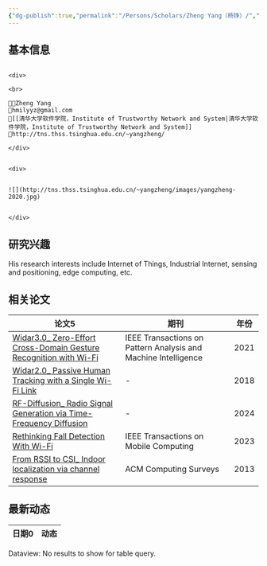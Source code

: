 ```yaml
---
{"dg-publish":true,"permalink":"/Persons/Scholars/Zheng Yang（杨铮）/","title":"Associate Professor","tags":["scholar"]}
---
```



## 基本信息
````ad-flex

<div>

<br>

🧑‍🔬Zheng Yang
📮hmilyyz@gmail.com
🏫[[清华大学软件学院，Institute of Trustworthy Network and System|清华大学软件学院，Institute of Trustworthy Network and System]]
🔗http://tns.thss.tsinghua.edu.cn/~yangzheng/

</div>


<div>


![](http://tns.thss.tsinghua.edu.cn/~yangzheng/images/yangzheng-2020.jpg)


</div>

````

## 研究兴趣
His research interests include Internet of Things, Industrial Internet, sensing and positioning, edge computing, etc.

## 相关论文
<div><table class="dataview table-view-table"><thead class="table-view-thead"><tr class="table-view-tr-header"><th class="table-view-th"><span>论文</span><span class="dataview small-text">5</span></th><th class="table-view-th"><span>期刊</span></th><th class="table-view-th"><span>年份</span></th></tr></thead><tbody class="table-view-tbody"><tr><td><span><a data-tooltip-position="top" aria-label="Inputs/Zotero/Widar3.0_ Zero-Effort Cross-Domain Gesture Recognition with Wi-Fi.md" data-href="Inputs/Zotero/Widar3.0_ Zero-Effort Cross-Domain Gesture Recognition with Wi-Fi.md" href="Inputs/Zotero/Widar3.0_ Zero-Effort Cross-Domain Gesture Recognition with Wi-Fi.md" class="internal-link" target="_blank" rel="noopener">Widar3.0_ Zero-Effort Cross-Domain Gesture Recognition with Wi-Fi</a></span></td><td><span>IEEE Transactions on Pattern Analysis and Machine Intelligence</span></td><td>2021</td></tr><tr><td><span><a data-tooltip-position="top" aria-label="Inputs/Zotero/Widar2.0_ Passive Human Tracking with a Single Wi-Fi Link.md" data-href="Inputs/Zotero/Widar2.0_ Passive Human Tracking with a Single Wi-Fi Link.md" href="Inputs/Zotero/Widar2.0_ Passive Human Tracking with a Single Wi-Fi Link.md" class="internal-link" target="_blank" rel="noopener">Widar2.0_ Passive Human Tracking with a Single Wi-Fi Link</a></span></td><td><span>-</span></td><td>2018</td></tr><tr><td><span><a data-tooltip-position="top" aria-label="Inputs/Zotero/RF-Diffusion_ Radio Signal Generation via Time-Frequency Diffusion.md" data-href="Inputs/Zotero/RF-Diffusion_ Radio Signal Generation via Time-Frequency Diffusion.md" href="Inputs/Zotero/RF-Diffusion_ Radio Signal Generation via Time-Frequency Diffusion.md" class="internal-link" target="_blank" rel="noopener">RF-Diffusion_ Radio Signal Generation via Time-Frequency Diffusion</a></span></td><td><span>-</span></td><td>2024</td></tr><tr><td><span><a data-tooltip-position="top" aria-label="Inputs/Zotero/Rethinking Fall Detection With Wi-Fi.md" data-href="Inputs/Zotero/Rethinking Fall Detection With Wi-Fi.md" href="Inputs/Zotero/Rethinking Fall Detection With Wi-Fi.md" class="internal-link" target="_blank" rel="noopener">Rethinking Fall Detection With Wi-Fi</a></span></td><td><span>IEEE Transactions on Mobile Computing</span></td><td>2023</td></tr><tr><td><span><a data-tooltip-position="top" aria-label="Inputs/Zotero/From RSSI to CSI_ Indoor localization via channel response.md" data-href="Inputs/Zotero/From RSSI to CSI_ Indoor localization via channel response.md" href="Inputs/Zotero/From RSSI to CSI_ Indoor localization via channel response.md" class="internal-link" target="_blank" rel="noopener">From RSSI to CSI_ Indoor localization via channel response</a></span></td><td><span>ACM Computing Surveys</span></td><td>2013</td></tr></tbody></table></div>

## 最新动态
<div><table class="dataview table-view-table"><thead class="table-view-thead"><tr class="table-view-tr-header"><th class="table-view-th"><span>日期</span><span class="dataview small-text">0</span></th><th class="table-view-th"><span>动态</span></th></tr></thead><tbody class="table-view-tbody"></tbody></table><div class="dataview dataview-error-box"><p class="dataview dataview-error-message">Dataview: No results to show for table query.</p></div></div>